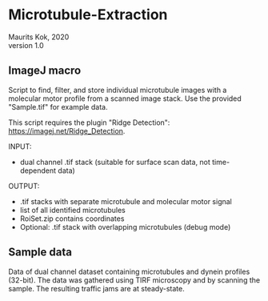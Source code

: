 # Microtubule-Extraction
 
Maurits Kok, 2020  
version 1.0

## ImageJ macro

Script to find, filter, and store individual microtubule images with a molecular motor 
profile from a scanned image stack. Use the provided "Sample.tif" for example data.

This script requires the plugin "Ridge Detection": https://imagej.net/Ridge_Detection.  

INPUT:
* dual channel .tif stack (suitable for surface scan data, not time-dependent data)

OUTPUT:
* .tif stacks with separate microtubule and molecular motor signal   
* list of all identified microtubules  
* RoiSet.zip contains coordinates  
* Optional: .tif stack with overlapping microtubules (debug mode)

## Sample data
Data of dual channel dataset containing microtubules and dynein profiles (32-bit). 
The data was gathered using TIRF microscopy and by scanning the sample. 
The resulting traffic jams are at steady-state. 
